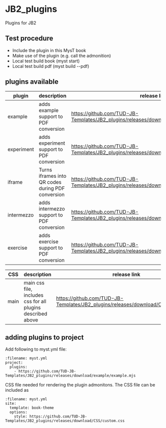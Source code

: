 # JB2_plugins
Plugins for JB2


## Test procedure
- Include the plugin in this MysT book
- Make use of the plugin (e.g. call the admonition)
- Local test build book (myst start)
- Local test build pdf  (myst build --pdf)

## plugins available 

| plugin | description | release link |
| -------- | -------- | -------- |
| example  | adds example support to PDF conversion  | https://github.com/TUD-JB-Templates/JB2_plugins/releases/download/example/example.mjs  |
| experiment  | adds experiment support to PDF conversion  | https://github.com/TUD-JB-Templates/JB2_plugins/releases/download/example/example.mjs  |
| iframe  | Turns iframes into QR codes during PDF conversion  | https://github.com/TUD-JB-Templates/JB2_plugins/releases/download/iframe/iframe.mjs  |
| intermezzo  | adds intermezzo support to PDF conversion  | https://github.com/TUD-JB-Templates/JB2_plugins/releases/download/intermezzo/intermezzo.mjs  |
| exercise  | adds exercise support to PDF conversion  | https://github.com/TUD-JB-Templates/JB2_plugins/releases/download/exercise/exercise.mjs  |

| CSS | description | release link |
| -------- | -------- | -------- |
| main | main css file, includes css for all plugins described above | https://github.com/TUD-JB-Templates/JB2_plugins/releases/download/CSS/custom.css |



## adding plugins to project

Add following to myst.yml file: 

```{code} yaml
:filename: myst.yml
project:
  plugins:
    - https://github.com/TUD-JB-Templates/JB2_plugins/releases/download/example/example.mjs
```

CSS file needed for rendering the plugin admonitons. The CSS file can be included as 

```{code} yaml
:filename: myst.yml
site:
  template: book-theme
  options:
    style: https://github.com/TUD-JB-Templates/JB2_plugins/releases/download/CSS/custom.css
```

